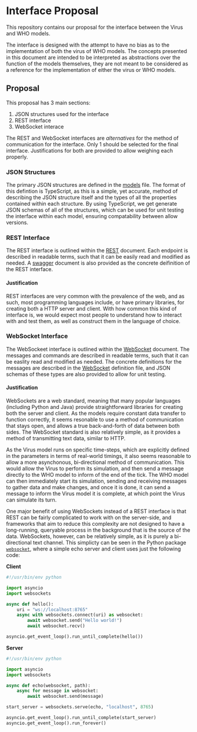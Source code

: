 # Interface Proposal

This repository contains our proposal for the interface between the Virus and WHO models.

The interface is designed with the attempt to have no bias as to the implementation of both the virus of WHO models. The concepts presented in this document are intended to be interpreted as abstractions over the function of the models themselves, they are not meant to be considered as a reference for the implementation of either the virus or WHO models.

## Proposal

This proposal has 3 main sections:

1. JSON structures used for the interface
2. REST interface
3. WebSocket interace

The REST and WebSocket interfaces are _alternatives_ for the method of communication for the interface. Only 1 should be selected for the final interface. Justifications for both are provided to allow weighing each properly.

### JSON Structures

The primary JSON structures are defined in the [models](models.ts) file. The format of this defintion is TypeScript, as this is a simple, yet accurate, method of describing the JSON structure itself and the types of all the properties contained within each structure. By using TypeScript, we get generate JSON schemas of all of the structures, which can be used for unit testing the interface within each model, ensuring compatability between allow versions.

### REST Interface

The REST interface is outlined within the [REST](REST.md) document. Each endpoint is described in readable terms, such that it can be easily read and modified as needed. A [swagger](swagger.xml) document is also provided as the concrete deifinition of the REST interface.

#### Justification

REST interfaces are very common with the prevalence of the web, and as such, most programming languages include, or have primary libraries, for creating both a HTTP server and client. With how common this kind of interface is, we would expect most people to understand how to interact with and test them, as well as construct them in the language of choice.

### WebSocket Interface

The WebSockeet interface is outlined within the [WebSocket](WebSocket.md) document. The messages and commands are described in readable terms, such that it can be easlity read and modified as needed. The concrete definitions for the messages are described in the [WebSocket](websocket.ts) definition file, and JSON schemas of these types are also provided to allow for unit testing.

#### Justification

WebSockets are a web standard, meaning that many popular languages (including Python and Java) provide straightforward libraries for creating both the server and client. As the models require constant data transfer to function correctly, it seems resonable to use a method of communication that stays open, and allows a true back-and-forth of data between both sides. The WebSocket standard is also relatively simple, as it provides a method of transmitting text data, similar to HTTP.

As the Virus model runs on specific time-steps, which are explicitly defined in the parameters in terms of real-world timings, it also seems reasonable to allow a more asynchonous, bi-directional method of communication. This would allow the Virus to perform its simulation, and then send a message directly to the WHO model to inform of the end of the tick. The WHO model can then immediately start its simulation, sending and receiving messages to gather data and make changes, and once it is done, it can send a message to inform the Virus model it is complete, at which point the Virus can simulate its turn.

One major benefit of using WebSockets instead of a REST interface is that REST can be fairly complicated to work with on the server-side, and frameworks that aim to reduce this complexity are not designed to have a long-running, queryable process in the background that is the source of the data. WebSockets, however, can be relatively simple, as it is purely a bi-directional text channel. This simplicty can be seen in the Python package [`websocket`](https://websockets.readthedocs.io/en/stable/), where a simple echo server and client uses just the following code:

**Client**

```python
#!/usr/bin/env python

import asyncio
import websockets

async def hello():
    uri = "ws://localhost:8765"
    async with websockets.connect(uri) as websocket:
        await websocket.send("Hello world!")
        await websocket.recv()

asyncio.get_event_loop().run_until_complete(hello())
```

**Server**

```python
#!/usr/bin/env python

import asyncio
import websockets

async def echo(websocket, path):
    async for message in websocket:
        await websocket.send(message)

start_server = websockets.serve(echo, "localhost", 8765)

asyncio.get_event_loop().run_until_complete(start_server)
asyncio.get_event_loop().run_forever()
```
